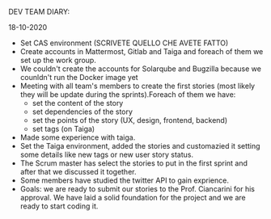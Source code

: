 DEV TEAM DIARY:
    
18-10-2020
- Set CAS environment
(SCRIVETE QUELLO CHE AVETE FATTO)
- Create accounts in Mattermost, Gitlab and Taiga and foreach of them we set up the work group.
- We couldn't create the accounts for Solarqube and Bugzilla because we counldn't run the Docker image yet
- Meeting with all team's members to create the first stories (most likely they will be update during the sprints).Foreach of them we have:
    - set the content of the story
    - set dependencies of the story 
    - set the points of the story (UX, design, frontend, backend)
    - set tags (on Taiga)
- Made some experience with taiga.
- Set the Taiga environment, added the stories and customazied it setting some details like new tags or new user story status.
- The Scrum master has select the stories to put in the first sprint and after that we discussed it together.
- Some members have studied the twitter API to gain exprience.
- Goals: we are ready to submit our stories to the Prof. Ciancarini for his approval. We have laid a solid foundation for the project and we are ready to start coding it.